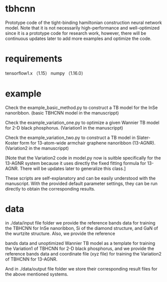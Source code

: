# tbhcnn
Prototype code of the tight-binding hamiltonian construction neural network model. Note that it is not necessarily high-performance and well-optimized since it is a prototype code for research work, however, there will be continuous updates later to add more examples and optimize the code.

# requirements
tensorflow1.x （1.15）
numpy （1.16.0）

# example
Check the example_basic_method.py to construct a TB model for the InSe nanoribbon. (basic TBHCNN model in the manuscrippt)

Check the example_variation_one.py to optimize a given Wannier TB model for 2-D black phosphorus. (Variation1 in the manuscrippt)

Check the example_variation_two.py to construct a TB model in Slater-Koster form for 13-atom-wide armchair graphene nanoribbon (13-AGNR). (Variation2 in the manuscrippt)

[Note that the Variation2 code in model.py now is suitble specifically for the 13-AGNR system because it uses directly the fixed fitting formula for 13-AGNR. There will be updates later to generalize this class.]

These scripts are self-explanatory and can be easily understood with the manuscript. With the provided default parameter settings, they can be run directly to obtain the corresponding results.

# data
in ./data/input file folder we provide the reference bands data for training the TBHCNN for InSe nanoribbon, Si of the diamond structure, and GaN of the wurtzite structure. Also, we provide the reference 

bands data and unoptimized Wannier TB model as a template for training the Variation1 of TBHCNN for 2-D black phosphorus, and we provide the reference bands data and coordinate file (xyz file) for training the Variation2 of TBHCNN for 13-AGNR.

And in ./data/output file folder we store their corresponding result files for the above mentioned systems.
